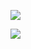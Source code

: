 ![](https://github-readme-stats.vercel.app/api?username=porkytheblack&show_icons=true&count_private=true&theme=transparent)

![](https://github-readme-stats.vercel.app/api/top-langs/?username=porkytheblack&layout=compact&theme=transparent&hide=css,scss,less,html&langs_count=10)

